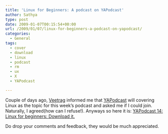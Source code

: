 ```yaml
---
title: 'Linux for Beginners: A podcast on YAPodcast'
author: Sathya
type: post
date: 2009-01-07T00:15:54+00:00
url: /2009/01/07/linux-for-beginners-a-podcast-on-yapodcast/
categories:
  - General
tags:
  - cover
  - download
  - linux
  - podcast
  - rm
  - ux
  - X
  - YAPodcast

---
```

Couple of days ago, <a href="https://veetrag.net/" target="_blank">Veetrag</a> informed me that <a href="https://www.new.facebook.com/pages/YAP-Yet-Another-Podcast/69752291424" target="_blank">YAPodcast</a> will covering Linux as the topic for this week&#8217;s podcast and asked me if I could join. Naturally, I agreed(how can I refuse!). Anyways so here it is: <a href="https://veetrag.net/2009/01/05/yap-14-linux-for-beginners/" target="_blank">YAPodcast 14: Linux for beginners: Download it.</a>

Do drop your comments and feedback, they would be much appreciated.
